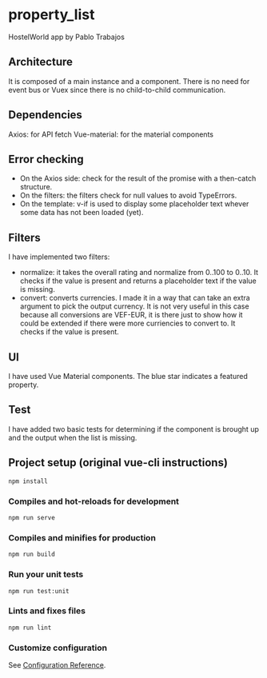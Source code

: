 # property_list
HostelWorld app by Pablo Trabajos

## Architecture
It is composed of a main instance and a component. There is no need for event bus or Vuex since there is no child-to-child communication.

## Dependencies
Axios: for API fetch
Vue-material: for the material components

## Error checking
- On the Axios side: check for the result of the promise with a then-catch structure.
- On the filters: the filters check for null values to avoid TypeErrors.
- On the template: v-if is used to display some placeholder text whever some data has not been loaded (yet).

## Filters
I have implemented two filters:
- normalize: it takes the overall rating and normalize from 0..100 to 0..10. It checks if the value is present and returns a placeholder text if the value is missing.
- convert: converts currencies. I made it in a way that can take an extra argument to pick the output currency. It is not very useful in this case because all conversions are VEF-EUR, it is there just to show how it could be extended if there were more curriencies to convert to. It checks if the value is present.

## UI
I have used Vue Material components. The blue star indicates a featured property.

## Test
I have added two basic tests for determining if the component is brought up and the output when the list is missing.

## Project setup (original vue-cli instructions)
```
npm install
```

### Compiles and hot-reloads for development
```
npm run serve
```

### Compiles and minifies for production
```
npm run build
```

### Run your unit tests
```
npm run test:unit
```

### Lints and fixes files
```
npm run lint
```

### Customize configuration
See [Configuration Reference](https://cli.vuejs.org/config/).
